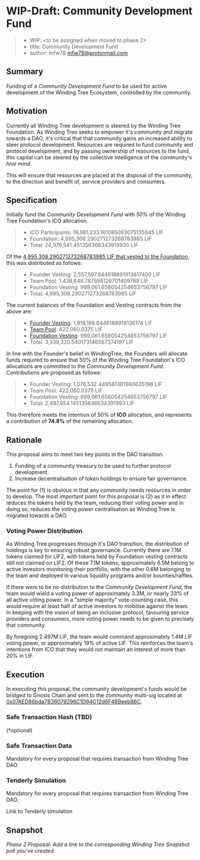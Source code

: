 # WIP-Draft: Community Development Fund

  > * WIP: <to be assigned when moved to phase 2>
  > * title: Community Development Fund
  > * author: mfw78 <mfw78@protonmail.com>

## Summary

Funding of a *Community Development Fund* to be used for active development of the Winding Tree Ecosystem, controlled by the community. 

## Motivation

Currently all Winding Tree development is steered by the Winding Tree Foundation. As Winding Tree seeks to empower it's community and migrate towards a DAO, it's critical that that community gains an increased ability to steer protocol development. Resources are required to fund community and protocol development, and by passing ownership of resources to the fund, this capital can be steered by the collective intelligence of the community's *hive mind*. 

This will ensure that resources are placed at the disposal of the community, to the direction and benefit of, service providers and consumers.

## Specification

Initially fund the *Community Development Fund* with *50%* of the Winding Tree Foundation's ICO allocation.

  > * ICO Participants: 19,981,233.161085093075135945 LIF
  > * Foundation:        4,995,308.290271273268783985 LIF
  > * Total:            24,976,541.451356366343919930 LIF

Of the [4,995,308.290271273268783985 LIF that vested to the Foundation](https://etherscan.io/tx/0xc167ce97de7b0713b25c33469bf85564acb4fa21ec165e03b1bb67aeb851c3ce), this was distributed as follows:

  > * Founder Vesting:        2,557,597.844618891913617400 LIF
  > * Team Pool:              1,438,648.787598126701409788 LIF
  > * Foundation Vesting:       999,061.658054254653756797 LIF
  > * Total:                  4,995,308.290271273268783985 LIF

The current balances of the Foundation and Vesting contracts from the above are:

  > * [Founder Vesting](https://etherscan.io/address/0xed7eabc86201e647e37bb53419a7ad69bfc5b944):        1,918,198.8446188919136174 LIF
  > * [Team Pool](https://etherscan.io/address/0x0961b92b438d782a6dae5504cf52755325f30e8b):                422,060.0375 LIF
  > * [Foundation Vesting](https://etherscan.io/address/0x41a09d330f3d9bc4d269bfa872bc06db1c5a04fc):       999,061.658054254653756797 LIF
  > * Total: 3,339,320.540173146567374197 LIF

In line with the Founder's belief in WindingTree, the Founders will allocate funds required to ensure that
50% of the Winding Tree Foundation's ICO allocations are committed to the *Community Development Fund*.
Contributions are proposed as follows:

  > * Founder Vesting:        1,076,532.449581381980635196 LIF
  > * Team Pool:                422,060.0375 LIF
  > * Foundation Vesting:       999,061.658054254653756797 LIF
  > * Total:                  2,497,654.145135636634391993 LIF

This therefore meets the intention of 50% of **ICO** allocation, and represents a contribution of **74.8%** of the remaining allocation.

## Rationale

This proposal aims to meet two key points in the DAO transition:

1. Funding of a community treasury to be used to further protocol development.
2. Increase decentralisation of token holdings to ensure fair governance.

The point for (1) is obvious in that any community needs resources in order to develop. The most important point for this proposal is (2) as it in effect reduces the tokens held by the team, reducing their voting power and in doing so, reduces the voting power centralisation as Winding Tree is migrated towards a DAO.

### Voting Power Distribution

As Winding Tree progresses through it's DAO transition, the distribution of holdings is key to ensuring robust governance. Currently there are 7.1M tokens claimed for LIF2, with tokens held by Foundation vesting contracts still not claimed on LIF2. Of these 7.1M tokens, approximately 6.5M belong to active investors monitoring their portfolio, with the other 0.6M belonging to the team and deployed in various liquidity programs and/or bounties/raffles.

If there were to be no distribution to the *Community Development Fund*, the team would wield a voting power of approximately 3.3M, or nearly 33% of all active voting power. In a "simple majority" vote-counting case, this would require at least half of active investors to mobilise against the team. In keeping with the vision of being an inclusive protocol, favouring service providers and consumers, more voting power needs to be given to precisely that community.

By foregoing 2.497M LIF, the team would command approximately 1.4M LIF voting power, or approximately 19% of active LIF. This reinforces the team's intentions from ICO that they would not maintain an interest of  more than 20% in LIF.

## Execution

In executing this proposal, the community development's funds would be bridged to Gnosis Chain and sent to the community multi-sig located at [0x07AED86bda7B36079296C1D94C12d6F48Beeb86C](https://gnosis-safe.io/app/gno:0x07AED86bda7B36079296C1D94C12d6F48Beeb86C/home).

### Safe Transaction Hash (TBD)

  <tx hash> (*optional)

### Safe Transaction Data

Mandatory for every proposal that requires transaction from Winding Tree DAO.

  <payload>

### Tenderly Simulation

Mandatory for every proposal that requires transaction from Winding Tree DAO.

Link to Tenderly simulation

## Snapshot

*Phase 2 Proposal: Add a link to the corresponding Winding Tree Snapshot poll you’ve created.*